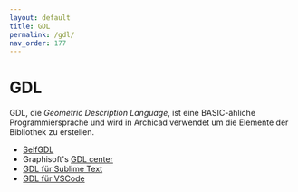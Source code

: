 ```yaml
---
layout: default
title: GDL
permalink: /gdl/
nav_order: 177
---
```

# GDL
GDL, die _Geometric Description Language_, ist eine BASIC-ähliche Programmiersprache und wird in Archicad verwendet um die Elemente der Bibliothek zu erstellen.

- [SelfGDL](https://www.selfgdl.de/)
- Graphisoft's [GDL center](http://gdl.graphisoft.com/)
- [GDL für Sublime Text](https://github.com/runxel/GDL-sublime)
- [GDL für VSCode](https://marketplace.visualstudio.com/items?itemName=GRAPHISOFT.gdl)
